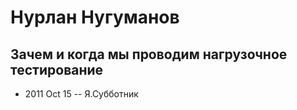 # Нурлан Нугуманов

## Зачем и когда мы проводим нагрузочное тестирование
- 2011 Oct 15 -- Я.Субботник    
